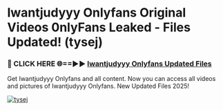 # Iwantjudyyy Onlyfans Original Videos 0nlyFans Leaked - Files Updated! (tysej)

<h3>🔴 CLICK HERE 🌐==►► <a href="https://tinyurl.com/ehrbuxhb" rel="nofollow">Iwantjudyyy Onlyfans Updated Files</a></h3>

Get Iwantjudyyy Onlyfans and all content. Now you can access all videos and pictures of Iwantjudyyy Onlyfans. New Updated Files 2025!

[![tysej](https://i.imgur.com/lVYEuWS.gif)](https://tinyurl.com/ehrbuxhb)
